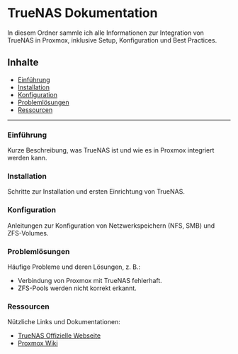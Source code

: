 # TrueNAS Dokumentation

In diesem Ordner sammle ich alle Informationen zur Integration von TrueNAS in Proxmox, inklusive Setup, Konfiguration und Best Practices.

## Inhalte

- [Einführung](#einführung)
- [Installation](#installation)
- [Konfiguration](#konfiguration)
- [Problemlösungen](#problemlösungen)
- [Ressourcen](#ressourcen)

---

### Einführung
Kurze Beschreibung, was TrueNAS ist und wie es in Proxmox integriert werden kann.

### Installation
Schritte zur Installation und ersten Einrichtung von TrueNAS.

### Konfiguration
Anleitungen zur Konfiguration von Netzwerkspeichern (NFS, SMB) und ZFS-Volumes.

### Problemlösungen
Häufige Probleme und deren Lösungen, z. B.:
- Verbindung von Proxmox mit TrueNAS fehlerhaft.
- ZFS-Pools werden nicht korrekt erkannt.

### Ressourcen
Nützliche Links und Dokumentationen:
- [TrueNAS Offizielle Webseite](https://www.truenas.com/)
- [Proxmox Wiki](https://pve.proxmox.com/wiki/Main_Page)

